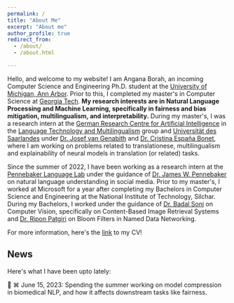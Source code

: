 ```yaml
---
permalink: /
title: "About Me"
excerpt: "About me"
author_profile: true
redirect_from: 
  - /about/
  - /about.html

--- 
```

Hello, and welcome to my website! I am Angana Borah, an incoming Computer Science and Engineering Ph.D. student at the [University of Michigan, Ann Arbor](https://cse.engin.umich.edu/academics/graduate/graduate-programs/phd-in-cse/). Prior to this, I completed my master's in Computer Science at [Georgia Tech](https://www.cc.gatech.edu/). **My research interests are in Natural Language Processing and Machine Learning, specifically in fairness and bias mitigation, multilingualism, and interpretability.** 
During my master's, I was a research intern at the [German Research Centre for Artificial Intelligence](https://www.dfki.de/web) in the [Language Technology and Multilingualism](https://www.dfki.de/web/forschung/forschungsbereiche/sprachtechnologie-und-multilingualitaet) group and [Universität des Saarlandes](https://www.uni-saarland.de/start.html) under [Dr. Josef van Genabith](https://www.uni-saarland.de/lehrstuhl/genabith.html) and [Dr. Cristina España Bonet](https://www.dfki.de/web/forschung/forschungsbereiche/sprachtechnologie-und-multilingualitaet/mt-team), where I am working on problems related to translationese, multilingualism and explainability of neural models in translation (or related) tasks. 

Since the summer of 2022, I have been working as a research intern at the [Pennebaker Language Lab](https://www.words.live/) under the guidance of [Dr. James W. Pennebaker](https://liberalarts.utexas.edu/psychology/faculty/pennebak) on natural language understanding in social media. Prior to my master's, I worked at Microsoft for a year after completing my Bachelors in Computer Science and Engineering at the National Institute of Technology, Silchar. During my Bachelors, I worked under the guidance of [Dr. Badal Soni](http://cs.nits.ac.in/badal/) on Computer Vision, specifically on Content-Based Image Retrieval Systems and [Dr. Ripon Patgiri](http://cs.nits.ac.in/rp/) on Bloom Filters in Named Data Networking.  

For more information, here's the [link](https://drive.google.com/file/d/1TEnTnypLD_HCn9EaXon2p5EhLqcEJsp6/view?usp=sharing) to my CV! 

<h2>News</h2> 

Here's what I have been upto lately: 
<section id="news" class="mt-5">
📝 ⌘ June 15, 2023: Spending the summer working on model compression in biomedical NLP, and how it affects downstream tasks like fairness. 
</section>

         

